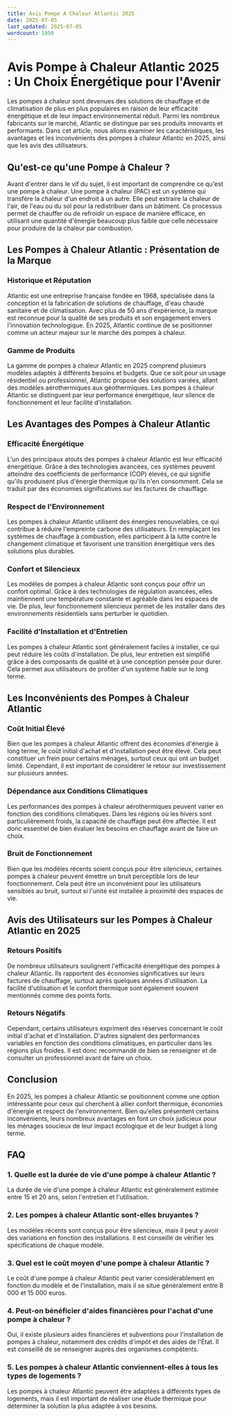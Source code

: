 ```yaml
---
title: Avis Pompe A Chaleur Atlantic 2025
date: 2025-07-05
last_updated: 2025-07-05
wordcount: 1050
---
```


# Avis Pompe à Chaleur Atlantic 2025 : Un Choix Énergétique pour l'Avenir

Les pompes à chaleur sont devenues des solutions de chauffage et de climatisation de plus en plus populaires en raison de leur efficacité énergétique et de leur impact environnemental réduit. Parmi les nombreux fabricants sur le marché, Atlantic se distingue par ses produits innovants et performants. Dans cet article, nous allons examiner les caractéristiques, les avantages et les inconvénients des pompes à chaleur Atlantic en 2025, ainsi que les avis des utilisateurs.

## Qu'est-ce qu'une Pompe à Chaleur ?

Avant d'entrer dans le vif du sujet, il est important de comprendre ce qu'est une pompe à chaleur. Une pompe à chaleur (PAC) est un système qui transfère la chaleur d'un endroit à un autre. Elle peut extraire la chaleur de l'air, de l'eau ou du sol pour la redistribuer dans un bâtiment. Ce processus permet de chauffer ou de refroidir un espace de manière efficace, en utilisant une quantité d'énergie beaucoup plus faible que celle nécessaire pour produire de la chaleur par combustion.

## Les Pompes à Chaleur Atlantic : Présentation de la Marque

### Historique et Réputation

Atlantic est une entreprise française fondée en 1968, spécialisée dans la conception et la fabrication de solutions de chauffage, d'eau chaude sanitaire et de climatisation. Avec plus de 50 ans d'expérience, la marque est reconnue pour la qualité de ses produits et son engagement envers l'innovation technologique. En 2025, Atlantic continue de se positionner comme un acteur majeur sur le marché des pompes à chaleur.

### Gamme de Produits

La gamme de pompes à chaleur Atlantic en 2025 comprend plusieurs modèles adaptés à différents besoins et budgets. Que ce soit pour un usage résidentiel ou professionnel, Atlantic propose des solutions variées, allant des modèles aérothermiques aux géothermiques. Les pompes à chaleur Atlantic se distinguent par leur performance énergétique, leur silence de fonctionnement et leur facilité d'installation.

## Les Avantages des Pompes à Chaleur Atlantic

### Efficacité Énergétique

L'un des principaux atouts des pompes à chaleur Atlantic est leur efficacité énergétique. Grâce à des technologies avancées, ces systèmes peuvent atteindre des coefficients de performance (COP) élevés, ce qui signifie qu'ils produisent plus d'énergie thermique qu'ils n'en consomment. Cela se traduit par des économies significatives sur les factures de chauffage.

### Respect de l'Environnement

Les pompes à chaleur Atlantic utilisent des énergies renouvelables, ce qui contribue à réduire l'empreinte carbone des utilisateurs. En remplaçant les systèmes de chauffage à combustion, elles participent à la lutte contre le changement climatique et favorisent une transition énergétique vers des solutions plus durables.

### Confort et Silencieux

Les modèles de pompes à chaleur Atlantic sont conçus pour offrir un confort optimal. Grâce à des technologies de régulation avancées, elles maintiennent une température constante et agréable dans les espaces de vie. De plus, leur fonctionnement silencieux permet de les installer dans des environnements résidentiels sans perturber le quotidien.

### Facilité d'Installation et d'Entretien

Les pompes à chaleur Atlantic sont généralement faciles à installer, ce qui peut réduire les coûts d'installation. De plus, leur entretien est simplifié grâce à des composants de qualité et à une conception pensée pour durer. Cela permet aux utilisateurs de profiter d'un système fiable sur le long terme.

## Les Inconvénients des Pompes à Chaleur Atlantic

### Coût Initial Élevé

Bien que les pompes à chaleur Atlantic offrent des économies d'énergie à long terme, le coût initial d'achat et d'installation peut être élevé. Cela peut constituer un frein pour certains ménages, surtout ceux qui ont un budget limité. Cependant, il est important de considérer le retour sur investissement sur plusieurs années.

### Dépendance aux Conditions Climatiques

Les performances des pompes à chaleur aérothermiques peuvent varier en fonction des conditions climatiques. Dans les régions où les hivers sont particulièrement froids, la capacité de chauffage peut être affectée. Il est donc essentiel de bien évaluer les besoins en chauffage avant de faire un choix.

### Bruit de Fonctionnement

Bien que les modèles récents soient conçus pour être silencieux, certaines pompes à chaleur peuvent émettre un bruit perceptible lors de leur fonctionnement. Cela peut être un inconvénient pour les utilisateurs sensibles au bruit, surtout si l'unité est installée à proximité des espaces de vie.

## Avis des Utilisateurs sur les Pompes à Chaleur Atlantic en 2025

### Retours Positifs

De nombreux utilisateurs soulignent l'efficacité énergétique des pompes à chaleur Atlantic. Ils rapportent des économies significatives sur leurs factures de chauffage, surtout après quelques années d'utilisation. La facilité d'utilisation et le confort thermique sont également souvent mentionnés comme des points forts.

### Retours Négatifs

Cependant, certains utilisateurs expriment des réserves concernant le coût initial d'achat et d'installation. D'autres signalent des performances variables en fonction des conditions climatiques, en particulier dans les régions plus froides. Il est donc recommandé de bien se renseigner et de consulter un professionnel avant de faire un choix.

## Conclusion

En 2025, les pompes à chaleur Atlantic se positionnent comme une option intéressante pour ceux qui cherchent à allier confort thermique, économies d'énergie et respect de l'environnement. Bien qu'elles présentent certains inconvénients, leurs nombreux avantages en font un choix judicieux pour les ménages soucieux de leur impact écologique et de leur budget à long terme.

## FAQ

### 1. Quelle est la durée de vie d'une pompe à chaleur Atlantic ?

La durée de vie d'une pompe à chaleur Atlantic est généralement estimée entre 15 et 20 ans, selon l'entretien et l'utilisation.

### 2. Les pompes à chaleur Atlantic sont-elles bruyantes ?

Les modèles récents sont conçus pour être silencieux, mais il peut y avoir des variations en fonction des installations. Il est conseillé de vérifier les spécifications de chaque modèle.

### 3. Quel est le coût moyen d'une pompe à chaleur Atlantic ?

Le coût d'une pompe à chaleur Atlantic peut varier considérablement en fonction du modèle et de l'installation, mais il se situe généralement entre 8 000 et 15 000 euros.

### 4. Peut-on bénéficier d'aides financières pour l'achat d'une pompe à chaleur ?

Oui, il existe plusieurs aides financières et subventions pour l'installation de pompes à chaleur, notamment des crédits d'impôt et des aides de l'État. Il est conseillé de se renseigner auprès des organismes compétents.

### 5. Les pompes à chaleur Atlantic conviennent-elles à tous les types de logements ?

Les pompes à chaleur Atlantic peuvent être adaptées à différents types de logements, mais il est important de réaliser une étude thermique pour déterminer la solution la plus adaptée à vos besoins.